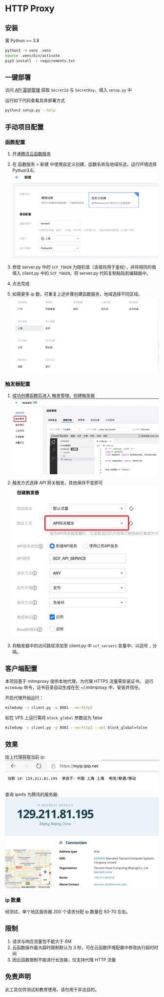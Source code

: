 # HTTP Proxy
## 安装
需 Python >= 3.8
```bash
python3 -m venv .venv
source .venv/bin/activate
pip3 install -r requirements.txt
```

## 一键部署
访问 [API 密钥管理](https://console.cloud.tencent.com/cam/capi) 获取 `SecretId` 与 `SecretKey`，填入 `setup.py` 中

运行如下代码查看具体部署方式
```bash
python3 setup.py --help
```

## 手动项目配置

### 函数配置
1. 开通[腾讯云函数服务](https://console.cloud.tencent.com/scf/list)
2. 在 函数服务 > 新建 中使用自定义创建，函数名称及地域任选，运行环境选择 Python3.6。
![函数创建](img/create_function.png)

3. 修改 server.py 中的 `SCF_TOKEN` 为随机值（该值将用于鉴权），并将相同的值填入 client.py 中的 `SCF_TOKEN`，将 server.py 代码复制粘贴到编辑器中。
4. 点击完成
5. 如需更多 ip 数，可重复上述步骤创建函数服务，地域选择不同区域。
![地区列表](img/regions.png)

### 触发器配置
1. 成功创建函数后进入 触发管理，创建触发器
![触发器](img/trigger.jpg)


2. 触发方式选择 API 网关触发，其他保持不变即可
![网关](img/gateway.jpg)

3. 将触发器中的访问路径添加至 client.py 中 `scf_servers` 变量中，以逗号 `,` 分隔。


## 客户端配置
本项目基于 mitmproxy 提供本地代理，为代理 HTTPS 流量需安装证书。
运行 `mitmdump` 命令，证书目录自动生成在在 ~/.mitmproxy 中，安装并信任。

开启代理开始运行：
```bash
mitmdump -s client.py -p 8081 --no-http2
```

如在 VPS 上运行需将 `block_global` 参数设为 false
```bash
mitmdump -s client.py -p 8081 --no-http2 --set block_global=false
```

## 效果
挂上代理获取当前 ip:
![ip](img/ip.png)
查询 ipinfo 为腾讯的服务器:
![tencent](img/tencent.png)

### ip 数量
经测试，单个地区服务器 200 个请求分配 ip 数量在 60-70 左右。

## 限制
1. 请求与响应流量包不能大于 6M
2. 云函数操作最大超时限制默认为 3 秒，可在云函数环境配置中修改执行超时时间
3. 因云函数限制不能进行长连接，仅支持代理 HTTP 流量

## 免责声明
此工具仅供测试和教育使用，请勿用于非法目的。

